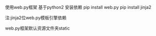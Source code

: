 使用web.py框架
基于python2
安装依赖
pip install web.py
pip install jinja2

注:jinja2位web.py模板引擎依赖

web.py框架默认资源文件夹static
